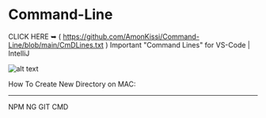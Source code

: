# Command-Line

CLICK HERE ➥ ( https://github.com/AmonKissi/Command-Line/blob/main/CmDLines.txt ) 
Important "Command Lines" for VS-Code | IntelliJ 

![alt text](https://image.noelshack.com/fichiers/2023/01/3/1672808213-shell2.png)

How To Create New Directory on MAC:

------------------------------------
NPM
NG
GIT
CMD
